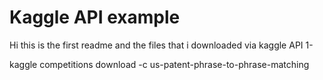 # Kaggle API example
Hi this is the first readme and the files that i downloaded via kaggle
API
1-

 kaggle competitions download -c us-patent-phrase-to-phrase-matching


